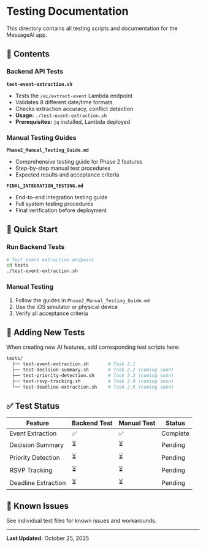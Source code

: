 # Testing Documentation

This directory contains all testing scripts and documentation for the MessageAI app.

## 📁 Contents

### Backend API Tests

**`test-event-extraction.sh`**
- Tests the `/ai/extract-event` Lambda endpoint
- Validates 8 different date/time formats
- Checks extraction accuracy, conflict detection
- **Usage:** `./test-event-extraction.sh`
- **Prerequisites:** `jq` installed, Lambda deployed

### Manual Testing Guides

**`Phase2_Manual_Testing_Guide.md`**
- Comprehensive testing guide for Phase 2 features
- Step-by-step manual test procedures
- Expected results and acceptance criteria

**`FINAL_INTEGRATION_TESTING.md`**
- End-to-end integration testing guide
- Full system testing procedures
- Final verification before deployment

## 🚀 Quick Start

### Run Backend Tests

```bash
# Test event extraction endpoint
cd tests
./test-event-extraction.sh
```

### Manual Testing

1. Follow the guides in `Phase2_Manual_Testing_Guide.md`
2. Use the iOS simulator or physical device
3. Verify all acceptance criteria

## 📝 Adding New Tests

When creating new AI features, add corresponding test scripts here:

```bash
tests/
  ├── test-event-extraction.sh       # Task 2.1
  ├── test-decision-summary.sh       # Task 2.2 (coming soon)
  ├── test-priority-detection.sh     # Task 2.3 (coming soon)
  ├── test-rsvp-tracking.sh          # Task 2.4 (coming soon)
  └── test-deadline-extraction.sh    # Task 2.5 (coming soon)
```

## ✅ Test Status

| Feature | Backend Test | Manual Test | Status |
|---------|-------------|-------------|--------|
| Event Extraction | ✅ | ✅ | Complete |
| Decision Summary | ⏳ | ⏳ | Pending |
| Priority Detection | ⏳ | ⏳ | Pending |
| RSVP Tracking | ⏳ | ⏳ | Pending |
| Deadline Extraction | ⏳ | ⏳ | Pending |

## 🐛 Known Issues

See individual test files for known issues and workarounds.

---

**Last Updated:** October 25, 2025

